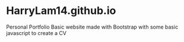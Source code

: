 # HarryLam14.github.io
Personal Portfolio
Basic website made with Bootstrap with some basic javascript to create a CV
